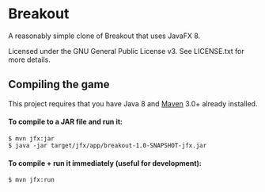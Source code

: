 # Breakout

A reasonably simple clone of Breakout that uses JavaFX 8.

Licensed under the GNU General Public License v3. See LICENSE.txt for more details.

## Compiling the game

This project requires that you have Java 8 and [Maven](https://maven.apache.org/) 3.0+ already installed.

#### To compile to a JAR file and run it:

    $ mvn jfx:jar
    $ java -jar target/jfx/app/breakout-1.0-SNAPSHOT-jfx.jar

#### To compile + run it immediately (useful for development):

    $ mvn jfx:run